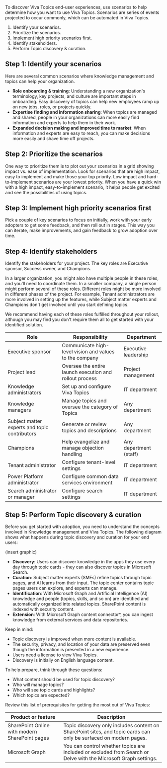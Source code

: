 To discover Viva Topics end-user experiences, use scenarios to help determine how you want to use Viva Topics. Scenarios are series of events projected to occur commonly, which can be automated in Viva Topics.  

1. Identify your scenarios.
2. Prioritize the scenarios.
3. Implement high priority scenarios first.
4. Identify stakeholders.
5. Perform Topic discovery & curation.

## Step 1: Identify your scenarios 
Here are several common scenarios where knowledge management and topics can help your organization. 

- **Role onboarding & training**: Understanding a new organization's terminology, key projects, and culture are important steps in onboarding. Easy discovery of topics can help new employees ramp up on new jobs, roles, or projects quickly. 
- **Expertise finding and information sharing**: When topics are managed and shared, people in your organizations can more easily find information and experts to help them in their work. 
- **Expanded decision making and improved time to market**: When information and experts are easy to reach, you can make decisions more easily and shave time off projects. 

## Step 2: Prioritize the scenarios 
One way to prioritize them is to plot out your scenarios in a grid showing impact vs. ease of implementation. Look for scenarios that are high impact, easy to implement and make those your top priority. Low impact and hard-to-implement scenarios are your lowest priority. When you have a quick win with a high impact, easy-to-implement scenario, it helps people get excited and see the possibilities of using topics. 

## Step 3: Implement high priority scenarios first 

Pick a couple of key scenarios to focus on initially, work with your early adopters to get some feedback, and then roll out in stages. This way you can iterate, make improvements, and gain feedback to grow adoption over time. 

## Step 4: Identify stakeholders 
Identify the stakeholders for your project. The key roles are Executive sponsor, Success owner, and Champions. 

In a larger organization, you might also have multiple people in these roles, and you'll need to coordinate them. In a smaller company, a single person might perform several of these roles. Different roles might be more involved in different phases of the project. For example, Tenant administrators are more involved in setting up the features, while Subject matter experts and Champions don't get involved until you start defining topics.  

We recommend having each of these roles fulfilled throughout your rollout, although you may find you don't require them all to get started with your identified solution. 

|Role|Responsibility|Department|
|----|--------------|----------|
|Executive sponsor|Communicate high-level vision and values to the company|Executive leadership|
|Project lead|Oversee the entire launch execution and rollout process|Project management|
|Knowledge administrators|Set up and configure Viva Topics|IT department|
|Knowledge managers|Manage topics and oversee the category of Topics|Any department|
|Subject matter experts and topic contributors|Generate or review topics and descriptions|Any department|
|Champions|Help evangelize and manage objection handling|Any department (staff)|
|Tenant administrator|Configure tenant-level settings|IT department|
|Power Platform administrator|Configure common data services environment|IT department |
|Search administrator or manager|Configure search settings|IT department| 

## Step 5: Perform Topic discovery & curation 
Before you get started with adoption, you need to understand the concepts involved in Knowledge management and Viva Topics. The following diagram shows what happens during topic discovery and curation for your end users: 

(insert graphic) 

- **Discovery**: Users can discover knowledge in the apps they use every day through topic cards - they can also discover topics in Microsoft Search. 
- **Curation**: Subject matter experts (SMEs) refine topics through topic pages, and AI learns from their input. The topic center contains topic pages users can explore, and experts can manage. 
- **Identification**: With Microsoft Graph and Artificial Intelligence (AI) knowledge and people (topics, skills, and so on) are identified and automatically organized into related topics. SharePoint content is indexed with security content. 
- **Extension**: With Microsoft Graph content connector*, you can ingest knowledge from external services and data repositories. 

Keep in mind: 
- Topic discovery is improved when more content is available. 
- The security, privacy, and location of your data are preserved even though the information is presented in a new experience. 
- Users need a license to view Viva Topics. 
- Discovery is initially on English language content. 

To help prepare, think through these questions: 
- What content should be used for topic discovery? 
- Who will manage topics? 
- Who will see topic cards and highlights? 
- Which topics are expected? 

Review this list of prerequisites for getting the most out of Viva Topics: 

|Product or feature|Description|
|------------------|-----------| 
|SharePoint Online with modern SharePoint pages|Topic discovery only includes content on SharePoint sites, and topic cards can only be surfaced on modern pages.|
|Microsoft Graph|You can control whether topics are included or excluded from Search or Delve with the Microsoft Graph settings.|
